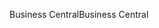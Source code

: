 <span data-ttu-id="3741f-101">Business Central</span><span class="sxs-lookup"><span data-stu-id="3741f-101">Business Central</span></span>
